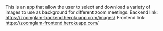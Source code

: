 This is an app that allow the user to select and download a variety of images to use as background for different zoom meetings.
Backend link: https://zoomglam-backend.herokuapp.com/images/
Frontend link: https://zoomglam-frontend.herokuapp.com/

